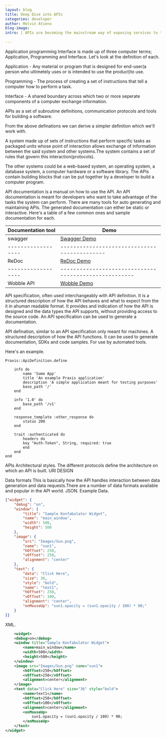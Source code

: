 ```yaml
---
layout: blog
title: Deep Dive into APIs 
categories: developer
author: Melvin Atieno
blog-image: 
intro: | APIs are becoming the mainstream way of exposing services to the world.
 
---
```


Application programming Interface is made up of three computer terms; Application, Programming and Interface. Let's look at the definition of each.

Application - Any material or program that is designed for end-user(a person who ultimetely uses or is intended to use the product)to use.

Programming - The process of creating a set of instructions that tell a computer how to perform a task.

Interface - A shared boundary across which two or more seperate components of a computer exchange information.

APIs as a set of subroutine definitions, communication protocols and tools for building a software.

From the above definations we can derive a simpler definition which we'll work with.

A system made up of sets of instructions that perform specific tasks as packaged units whose point of interaction allows exchange of information between the said system and other systems.The system contains a set of rules that govern this interaction(protocols).

The other systems could be a web-based system, an operating system, a database system, a computer hardware or a software library.
The APIs contain building blocks that can be put together by a developer to build a computer program.

API documentation is a manual on how to use the API. An API documentation is meant for developers who want to take advantage of the tasks the system can perform.
There are many tools for auto generating and maintaining APIs. The generated documentation can either be static or interactive. Here's a table of a few common ones and sample documentation for each.

| Documentation tool | Demo                                        |
| ------------------ | --------------------------------------------|
| swagger            |[Swagger Demo](http://petstore.swagger.io/) |
| ------------------ |--------------------------------------------|
| ReDoc              | [ReDoc Demo](https://rebilly.github.io/RebillyAPI/#)|
| ------------------ |-----------------------------------------------------|
| Wobble API         | [Wobble Demo](https://50-53007065-gh.circle-artifacts.com/0/tmp/circle-artifacts.8SMOD8H/index.html#our-api)|






API specification, often used interchangeably with API definition. It is a structured description of how the API behaves and what to expect from the it in ahuman readable format. It provides and indication of how the API is designed and the data types the API supports, without providing access to the source code.
An API specification can be used to generate a documentation.


API defination, similar to an API specification only meant for machines. A structured description of how the API functions. It can be used to generate documentation, SDKs and code samples. For use by automated tools.


Here's an example.

```
Praxis::ApiDefinition.define

    info do
        name 'Some App'
        title 'An example Praxis application'
        description 'A simple application meant for testing purposes'
        base_path '/'
    end

    info '1.0' do
        base_path '/v1'
    end

    response_template :other_response do
        status 200
    end

    trait :authenticated do
        headers do
        key "Auth-Token", String, required: true
        end
    end
end
```

APIs Architectural styles.
The different protocols define the architecture on which an API is built.
URI DESIGN


Data formats
This is basically how the API handles interaction between data generation and data requests.There are a number of data formats available and popular in the API world.
JSON.
Example Data.
```json 
{"widget": {
    "debug": "on",
    "window": {
        "title": "Sample Konfabulator Widget",
        "name": "main_window",
        "width": 500,
        "height": 500
    },
    "image": { 
        "src": "Images/Sun.png",
        "name": "sun1",
        "hOffset": 250,
        "vOffset": 250,
        "alignment": "center"
    },
    "text": {
        "data": "Click Here",
        "size": 36,
        "style": "bold",
        "name": "text1",
        "hOffset": 250,
        "vOffset": 100,
        "alignment": "center",
        "onMouseUp": "sun1.opacity = (sun1.opacity / 100) * 90;"
    }
}}    

```
XML.
```xml
    <widget>
    <debug>on</debug>
    <window title="Sample Konfabulator Widget">
        <name>main_window</name>
        <width>500</width>
        <height>500</height>
    </window>
    <image src="Images/Sun.png" name="sun1">
        <hOffset>250</hOffset>
        <vOffset>250</vOffset>
        <alignment>center</alignment>
    </image>
    <text data="Click Here" size="36" style="bold">
        <name>text1</name>
        <hOffset>250</hOffset>
        <vOffset>100</vOffset>
        <alignment>center</alignment>
        <onMouseUp>
            sun1.opacity = (sun1.opacity / 100) * 90;
        </onMouseUp>
    </text>
</widget>
```




